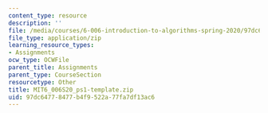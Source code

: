 ```yaml
---
content_type: resource
description: ''
file: /media/courses/6-006-introduction-to-algorithms-spring-2020/97dc64778477b4f9522a77fa7df13ac6_MIT6_006S20_ps1-template.zip
file_type: application/zip
learning_resource_types:
- Assignments
ocw_type: OCWFile
parent_title: Assignments
parent_type: CourseSection
resourcetype: Other
title: MIT6_006S20_ps1-template.zip
uid: 97dc6477-8477-b4f9-522a-77fa7df13ac6
---
```

